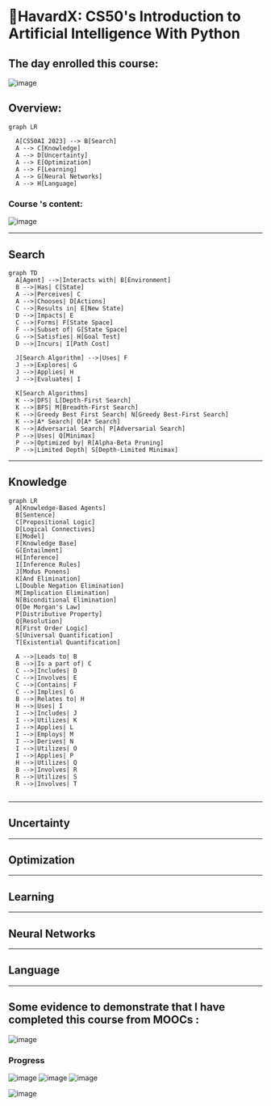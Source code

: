 # 🧩HavardX: CS50's Introduction to Artificial Intelligence With Python

## The day enrolled this course: 
![image](https://github.com/fit-hcmus-k21/fundamentals-of-artificial-intelligence/assets/93416202/8fbc66ba-93b3-4fcb-8044-13d4f4dc0c29)

## Overview:
```mermaid
graph LR
  
  A[CS50AI 2023] --> B[Search]
  A --> C[Knowledge]
  A --> D[Uncertainty]
  A --> E[Optimization]
  A --> F[Learning]
  A --> G[Neural Networks]
  A --> H[Language]
```

### Course 's content:

![image](https://github.com/fit-hcmus-k21/fundamentals-of-artificial-intelligence/assets/93416202/deb25a90-2cd2-4894-bd3b-947c8a238759)

___

## Search

```mermaid
graph TD
  A[Agent] -->|Interacts with| B[Environment]
  B -->|Has| C[State]
  A -->|Perceives| C
  A -->|Chooses| D[Actions]
  C -->|Results in| E[New State]
  D -->|Impacts| E
  C -->|Forms| F[State Space]
  F -->|Subset of| G[State Space]
  G -->|Satisfies| H[Goal Test]
  D -->|Incurs| I[Path Cost]
  
  J[Search Algorithm] -->|Uses| F
  J -->|Explores| G
  J -->|Applies| H
  J -->|Evaluates| I

  K[Search Algorithms]
  K -->|DFS| L[Depth-First Search]
  K -->|BFS| M[Breadth-First Search]
  K -->|Greedy Best First Search| N[Greedy Best-First Search]
  K -->|A* Search| O[A* Search]
  K -->|Adversarial Search| P[Adversarial Search]
  P -->|Uses| Q[Minimax]
  P -->|Optimized by| R[Alpha-Beta Pruning]
  P -->|Limited Depth| S[Depth-Limited Minimax]

```


___

## Knowledge

```mermaid
graph LR
  A[Knowledge-Based Agents]
  B[Sentence]
  C[Propositional Logic]
  D[Logical Connectives]
  E[Model]
  F[Knowledge Base]
  G[Entailment]
  H[Inference]
  I[Inference Rules]
  J[Modus Ponens]
  K[And Elimination]
  L[Double Negation Elimination]
  M[Implication Elimination]
  N[Biconditional Elimination]
  O[De Morgan's Law]
  P[Distributive Property]
  Q[Resolution]
  R[First Order Logic]
  S[Universal Quantification]
  T[Existential Quantification]

  A -->|Leads to| B
  B -->|Is a part of| C
  C -->|Includes| D
  C -->|Involves| E
  C -->|Contains| F
  C -->|Implies| G
  B -->|Relates to| H
  H -->|Uses| I
  I -->|Includes| J
  I -->|Utilizes| K
  I -->|Applies| L
  I -->|Employs| M
  I -->|Derives| N
  I -->|Utilizes| O
  I -->|Applies| P
  H -->|Utilizes| Q
  B -->|Involves| R
  R -->|Utilizes| S
  R -->|Involves| T


```

___

## Uncertainty

___

## Optimization

___

## Learning



___

## Neural Networks

___

## Language


___

## Some evidence to demonstrate that I have completed this course from MOOCs :
![image](https://github.com/fit-hcmus-k21/fundamentals-of-artificial-intelligence/assets/93416202/ff9f5b0d-0760-4cca-88c2-2bc090d9f500)

### Progress
![image](https://github.com/fit-hcmus-k21/fundamentals-of-artificial-intelligence/assets/93416202/c4e670ce-bc9c-4199-8dc9-d4993eb73dc2)
![image](https://github.com/fit-hcmus-k21/fundamentals-of-artificial-intelligence/assets/93416202/cfa3d45b-2fec-4ea0-82ab-7e67a713a53e)
![image](https://github.com/fit-hcmus-k21/fundamentals-of-artificial-intelligence/assets/93416202/0f3b5358-9275-4a86-a4bf-7d66961f56b8)

![image](https://github.com/fit-hcmus-k21/fundamentals-of-artificial-intelligence/assets/93416202/0967dca9-4372-4e4a-9999-c4b170c985e6)



